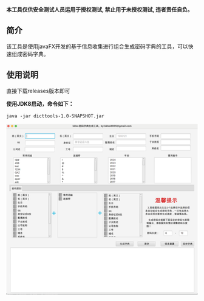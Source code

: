 **本工具仅供安全测试人员运用于授权测试, 禁止用于未授权测试, 违者责任自负。**

## 简介



该工具是使用javaFX开发的基于信息收集进行组合生成密码字典的工具，可以快速组成密码字典。



## 使用说明


直接下载releases版本即可

**使用JDK8启动，命令如下：**

```
java -jar dicttools-1.0-SNAPSHOT.jar 
```

![image-20240301115142432](README.assets/image-20240301115142432.png)
